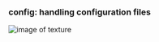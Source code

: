 ### config: handling configuration files

![image of texture](https://github.com/Cpasjuste/libcross2d-examples/raw/master/examples/config/config.png)